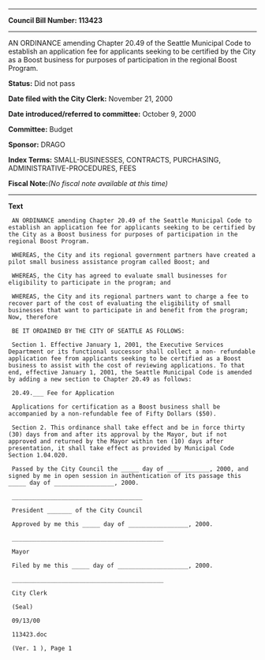 

********

**Council Bill Number: 113423**
********

 AN ORDINANCE amending Chapter 20.49 of the Seattle Municipal Code to establish an application fee for applicants seeking to be certified by the City as a Boost business for purposes of participation in the regional Boost Program.

**Status:** Did not pass
   
**Date filed with the City Clerk:** November 21, 2000
   
   
**Date introduced/referred to committee:** October 9, 2000
   
**Committee:** Budget
   
**Sponsor:** DRAGO
   
   
**Index Terms:** SMALL-BUSINESSES, CONTRACTS, PURCHASING, ADMINISTRATIVE-PROCEDURES, FEES

**Fiscal Note:**_(No fiscal note available at this time)_

********

**Text**
   
```
 AN ORDINANCE amending Chapter 20.49 of the Seattle Municipal Code to establish an application fee for applicants seeking to be certified by the City as a Boost business for purposes of participation in the regional Boost Program.

 WHEREAS, the City and its regional government partners have created a pilot small business assistance program called Boost; and

 WHEREAS, the City has agreed to evaluate small businesses for eligibility to participate in the program; and

 WHEREAS, the City and its regional partners want to charge a fee to recover part of the cost of evaluating the eligibility of small businesses that want to participate in and benefit from the program; Now, therefore

 BE IT ORDAINED BY THE CITY OF SEATTLE AS FOLLOWS:

 Section 1. Effective January 1, 2001, the Executive Services Department or its functional successor shall collect a non- refundable application fee from applicants seeking to be certified as a Boost business to assist with the cost of reviewing applications. To that end, effective January 1, 2001, the Seattle Municipal Code is amended by adding a new section to Chapter 20.49 as follows:

 20.49.___ Fee for Application

 Applications for certification as a Boost business shall be accompanied by a non-refundable fee of Fifty Dollars ($50).

 Section 2. This ordinance shall take effect and be in force thirty (30) days from and after its approval by the Mayor, but if not approved and returned by the Mayor within ten (10) days after presentation, it shall take effect as provided by Municipal Code Section 1.04.020.

 Passed by the City Council the _____ day of ____________, 2000, and signed by me in open session in authentication of its passage this _____ day of _________________, 2000.

 _____________________________________

 President _______ of the City Council

 Approved by me this _____ day of _________________, 2000.

 ___________________________________________

 Mayor

 Filed by me this _____ day of ____________________, 2000.

 ___________________________________________

 City Clerk

 (Seal)

 09/13/00

 113423.doc

 (Ver. 1 ), Page 1

```
